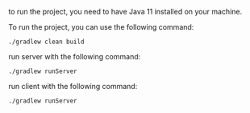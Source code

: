 to run the project, you need to have Java 11 installed on your machine.

To run the project, you can use the following command:
```shell
./gradlew clean build

```

run server with the following command:
```shell
./gradlew runServer
```

run client with the following command:
```shell
./gradlew runServer
```
